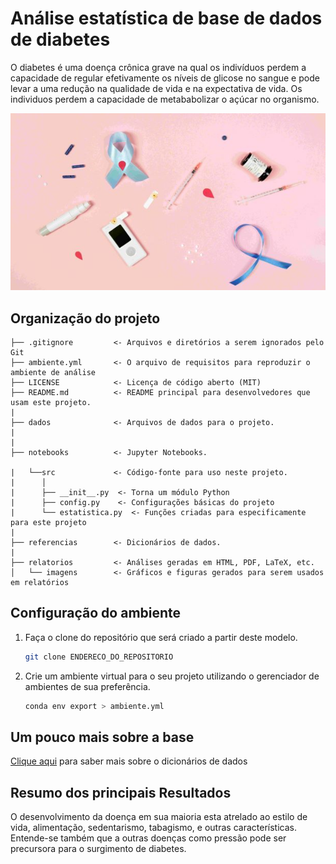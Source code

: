 # Análise estatística de base de dados de diabetes

O diabetes é uma doença crônica grave na qual os indivíduos perdem a capacidade de regular efetivamente os níveis de glicose no sangue e pode levar a uma redução na qualidade de vida e na expectativa de vida. Os individuos perdem a capacidade de metababolizar o açúcar  no organismo.

![imagem](imagens/diabetes.jpg)


## Organização do projeto

```
├── .gitignore         <- Arquivos e diretórios a serem ignorados pelo Git
├── ambiente.yml       <- O arquivo de requisitos para reproduzir o ambiente de análise
├── LICENSE            <- Licença de código aberto (MIT)
├── README.md          <- README principal para desenvolvedores que usam este projeto.
|
├── dados              <- Arquivos de dados para o projeto.
|
|
├── notebooks          <- Jupyter Notebooks.

|   └──src             <- Código-fonte para uso neste projeto.
|      │
|      ├── __init__.py  <- Torna um módulo Python
|      ├── config.py    <- Configurações básicas do projeto
|      └── estatistica.py  <- Funções criadas para especificamente para este projeto
|
├── referencias        <- Dicionários de dados.
|
├── relatorios         <- Análises geradas em HTML, PDF, LaTeX, etc.
│   └── imagens        <- Gráficos e figuras gerados para serem usados em relatórios
```

## Configuração do ambiente

1. Faça o clone do repositório que será criado a partir deste modelo.

    ```bash
    git clone ENDERECO_DO_REPOSITORIO
    ```

2. Crie um ambiente virtual para o seu projeto utilizando o gerenciador de ambientes de sua preferência.


      ```bash
      conda env export > ambiente.yml
      ```
## Um pouco mais sobre a base

[Clique aqui](referencias/01_dicionario_de_dados.md) para saber mais sobre o dicionários de dados

## Resumo dos principais Resultados

O desenvolvimento da doença em sua maioria esta atrelado ao estilo de vida, alimentação, sedentarismo, tabagismo, e outras características. Entende-se também que a outras doenças como pressão pode ser precursora para o surgimento de diabetes.

